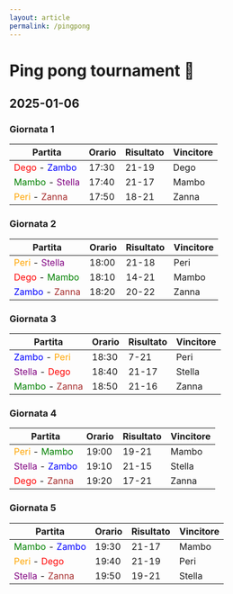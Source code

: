 ```yaml
---
layout: article
permalink: /pingpong
---
```


# Ping pong tournament 🏓

## 2025-01-06


### Giornata 1

| Partita        | Orario | Risultato | Vincitore |
|----------------|--------|-----------|-----------|
| <span style="color: red;">Dego</span> - <span style="color: blue;">Zambo</span>   | 17:30  | 21-19     | Dego      |
| <span style="color: green;">Mambo</span> - <span style="color: purple;">Stella</span> | 17:40  | 21-17     | Mambo     |
| <span style="color: orange;">Peri</span> - <span style="color: brown;">Zanna</span>   | 17:50  | 18-21     | Zanna     |

### Giornata 2

| Partita        | Orario | Risultato | Vincitore |
|----------------|--------|-----------|-----------|
| <span style="color: orange;">Peri</span> - <span style="color: purple;">Stella</span>  | 18:00  | 21-18     | Peri      |
| <span style="color: red;">Dego</span> - <span style="color: green;">Mambo</span>   | 18:10  | 14-21     | Mambo     |
| <span style="color: blue;">Zambo</span> - <span style="color: brown;">Zanna</span>  | 18:20  | 20-22     | Zanna     |

### Giornata 3

| Partita        | Orario | Risultato | Vincitore |
|----------------|--------|-----------|-----------|
| <span style="color: blue;">Zambo</span> - <span style="color: orange;">Peri</span>   | 18:30  | 7-21      | Peri      |
| <span style="color: purple;">Stella</span> - <span style="color: red;">Dego</span>  | 18:40  | 21-17     | Stella    |
| <span style="color: green;">Mambo</span> - <span style="color: brown;">Zanna</span>  | 18:50  | 21-16     | Zanna     |

### Giornata 4

| Partita        | Orario | Risultato | Vincitore |
|----------------|--------|-----------|-----------|
| <span style="color: orange;">Peri</span> - <span style="color: green;">Mambo</span>   | 19:00  | 19-21     | Mambo     |
| <span style="color: purple;">Stella</span> - <span style="color: blue;">Zambo</span> | 19:10  | 21-15     | Stella    |
| <span style="color: red;">Dego</span> - <span style="color: brown;">Zanna</span>   | 19:20  | 17-21     | Zanna     |

### Giornata 5

| Partita        | Orario | Risultato | Vincitore |
|----------------|--------|-----------|-----------|
| <span style="color: green;">Mambo</span> - <span style="color: blue;">Zambo</span>  | 19:30  | 21-17     | Mambo     |
| <span style="color: orange;">Peri</span> - <span style="color: red;">Dego</span>    | 19:40  | 21-19     | Peri      |
| <span style="color: purple;">Stella</span> - <span style="color: brown;">Zanna</span> | 19:50  | 19-21     | Stella    |
